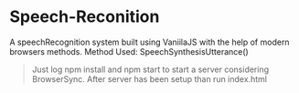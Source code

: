 # Speech-Reconition
A speechRecognition  system built using VaniilaJS with the help of modern browsers methods.
Method Used: SpeechSynthesisUtterance() 
> Just log npm install and npm start to start a server considering BrowserSync. After server has been setup than run index.html

